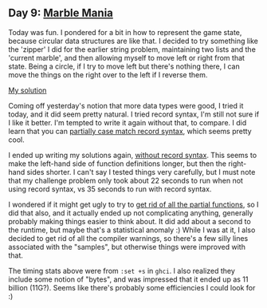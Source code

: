 ## Day 9: [Marble Mania](problem.md)

Today was fun. I pondered for a bit in how to represent the game state,
because circular data structures are like that. I decided to try something like the
'zipper' I did for the earlier string problem, maintaining two lists and the 'current marble',
and then allowing myself to move left or right from that state. Being a circle, if
I try to move left but there's nothing there, I can move the things on the right
over to the left if I reverse them.

[My solution](day.hs)

Coming off yesterday's notion that more data types were good, I tried it today,
and it did seem pretty natural. I tried record syntax, I'm still not sure if I like
it better. I'm tempted to write it again without that, to compare. I did learn that
you can [partially case match record syntax](https://stackoverflow.com/questions/38052553/haskell-record-pattern-matching),
which seems pretty cool.

I ended up writing my solutions again, [without record syntax](day-noRecord.hs).
This seems to make the left-hand side of function definitions longer, but then
the right-hand sides shorter. I can't say I tested things very carefully, but I
must note that my challenge problem only took about 22 seconds to run when not
using record syntax, vs 35 seconds to run with record syntax.

I wondered if it might get ugly to try to
[get rid of all the partial functions](day-noRecord2.hs), so I did that also,
and it actually ended up not complicating anything, generally probably making
things easier to think about. It did add about a second to the runtime, but maybe
that's a statistical anomaly :) While I was at it, I also decided to get rid of
all the compiler warnings, so there's a few silly lines associated with the "samples",
but otherwise things were improved with that.

The timing stats above were from `:set +s` in `ghci`. I also realized they include
some notion of "bytes", and was impressed that it ended up as 11 billion (11G?).
Seems like there's probably some efficiencies I could look for :)
